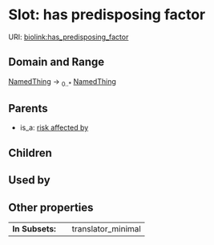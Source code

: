 
# Slot: has predisposing factor




URI: [biolink:has_predisposing_factor](https://w3id.org/biolink/vocab/has_predisposing_factor)


## Domain and Range

[NamedThing](NamedThing.md) &#8594;  <sub>0..\*</sub> [NamedThing](NamedThing.md)

## Parents

 *  is_a: [risk affected by](risk_affected_by.md)

## Children


## Used by


## Other properties

|  |  |  |
| --- | --- | --- |
| **In Subsets:** | | translator_minimal |

